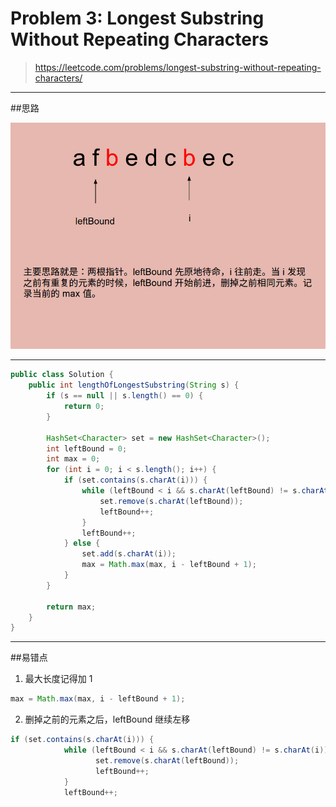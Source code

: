 # Problem 3: Longest Substring Without Repeating Characters


> https://leetcode.com/problems/longest-substring-without-repeating-characters/

----------------
##思路

![](longestSubstring.png)

------
```java
public class Solution {
    public int lengthOfLongestSubstring(String s) {
        if (s == null || s.length() == 0) {
            return 0;
        }
        
        HashSet<Character> set = new HashSet<Character>();
        int leftBound = 0;
        int max = 0;
        for (int i = 0; i < s.length(); i++) {
            if (set.contains(s.charAt(i))) {
                while (leftBound < i && s.charAt(leftBound) != s.charAt(i)) {
                    set.remove(s.charAt(leftBound));
                    leftBound++;
                }
                leftBound++;
            } else {
                set.add(s.charAt(i));
                max = Math.max(max, i - leftBound + 1);
            } 
        }
        
        return max;
    }
}
```
------
##易错点
1. 最大长度记得加 1
```java
max = Math.max(max, i - leftBound + 1);
```
2. 删掉之前的元素之后，leftBound 继续左移
```java
if (set.contains(s.charAt(i))) {
            while (leftBound < i && s.charAt(leftBound) != s.charAt(i)) {
                   set.remove(s.charAt(leftBound));
                   leftBound++;
            }
            leftBound++;
```























